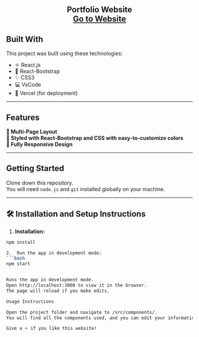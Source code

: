 <h2 align="center">
  Portfolio Website<br/>
  <a href="https://your-deployment-link.com" target="_blank">Go to Website</a>
</h2>

## Built With

This project was built using these technologies:

- ⚛️ React.js  
- 🎨 React-Bootstrap  
- ✨ CSS3  
- 💻 VsCode  
- 🚀 Vercel (for deployment)

---

## Features

**📖 Multi‑Page Layout**  
**🎨 Styled with React‑Bootstrap and CSS with easy‑to‑customize colors**  
**📱 Fully Responsive Design**

---

## Getting Started

Clone down this repository.  
You will need `node.js` and `git` installed globally on your machine.

---

## 🛠 Installation and Setup Instructions

1. **Installation:**  
```bash
npm install

2.	Run the app in development mode:
```bash
npm start


Runs the app in development mode.
Open http://localhost:3000 to view it in the browser.
The page will reload if you make edits.

Usage Instructions

Open the project folder and navigate to /src/components/.
You will find all the components used, and you can edit your information accordingly (such as your bio, social links, and images).

Give a ⭐ if you like this website!